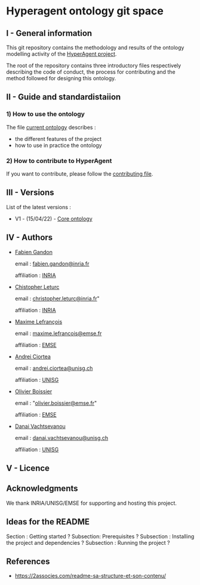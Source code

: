 # Hyperagent ontology git space


## I - General information
This git repository contains the methodology and results of the ontology modelling activity of the [HyperAgent project](https://www.hyperagents.org/).

The root of the repository contains three introductory files respectively describing the code of conduct, the process for contributing and the method followed for designing this ontology.

## II - Guide and standardistaiion

### 1) How to use the ontology

The file [current ontology](https://github.com/HyperAgents/ns.hyperagents.org/blob/master/MODELING-ONTOLOGIES.md) describes :
* the different features of the project
* how to use in practice the ontology


### 2) How to contribute to HyperAgent

If you want to contribute, please follow the [contributing file](https://github.com/HyperAgents/ns.hyperagents.org/blob/master/CONTRIBUTING.md).


## III - Versions



List of the latest versions : 
* V1 - (15/04/22) - [Core ontology]() 


## IV - Authors


* [Fabien Gandon](http://fabien.info/)

  email : fabien.gandon@inria.fr 
  
  affiliation : [INRIA](https://inria.fr/) 



* [Chistopher Leturc](https://emse.fr/~leturc/) 

  email : christopher.leturc@inria.fr" 
  
  affiliation :  [INRIA](https://inria.fr/) 


* [Maxime Lefrançois](http://maxime-lefrancois.info/me#) 
 
  email : maxime.lefrancois@emse.fr 
  
  affiliation : [EMSE](https://www.mines-stetienne.fr/) 


* [Andrei Ciortea](http://iri.for/andrei) 

  email : andrei.ciortea@unisg.ch 
  
  affiliation : [UNISG](https://www.unisg.ch/en)  




* [Olivier Boissier](https://www.emse.fr/~boissier/) 

  email : "olivier.boissier@emse.fr" 
  
  affiliation : [EMSE](https://mines-stetienne.fr) 


* [Danai Vachtsevanou](https://danaivach.inrupt.net/profile/card#me)

  email : danai.vachtsevanou@unisg.ch 
  
  affiliation : [UNISG](https://www.unisg.ch/en) 



## V - Licence


## Acknowledgments

We thank INRIA/UNISG/EMSE for supporting and hosting this project.


## Ideas for the README

Section :  Getting started ?
Subsection: Prerequisites ?
Subsection : Installing the project and dependencies ?
Subsection : Running the project ?



## References


* https://2associes.com/readme-sa-structure-et-son-contenu/
